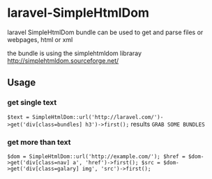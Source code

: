 laravel-SimpleHtmlDom
=====================

laravel SimpleHtmlDom bundle can be used to get and parse files or webpages, html or xml 

the bundle is using the simplehtmldom libraray
http://simplehtmldom.sourceforge.net/

## Usage ##

### get single text ###
``$text = SimpleHtmlDom::url('http://laravel.com/')->get('div[class=bundles] h3')->first();``
results
``GRAB SOME BUNDLES``

### get more than text ###
``
$dom = SimpleHtmlDom::url('http://example.com/');
$href = $dom->get('div[class=nav] a', 'href')->first();
$src = $dom->get('div[class=galary] img', 'src')->first();
``